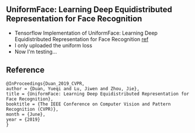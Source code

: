 ## UniformFace: Learning Deep Equidistributed Representation for Face Recognition

+ Tensorflow Implementation of UniformFace: Learning Deep Equidistributed Representation for Face Recognition [ref](http://openaccess.thecvf.com/content_CVPR_2019/papers/Duan_UniformFace_Learning_Deep_Equidistributed_Representation_for_Face_Recognition_CVPR_2019_paper.pdf)
+ I only uploaded the uniform loss
+ Now I'm testing...

## Reference
```
@InProceedings{Duan_2019_CVPR,
author = {Duan, Yueqi and Lu, Jiwen and Zhou, Jie},
title = {UniformFace: Learning Deep Equidistributed Representation for Face Recognition},
booktitle = {The IEEE Conference on Computer Vision and Pattern Recognition (CVPR)},
month = {June},
year = {2019}
}
```
